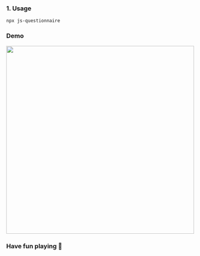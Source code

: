 ### 1. Usage

    npx js-questionnaire

### Demo

<img src="https://firebasestorage.googleapis.com/v0/b/deji-firegram.appspot.com/o/screenshot.png?alt=media&token=67506414-e154-4216-9737-04cf73766107" width="500" height="auto">

### Have fun playing :star_struck:
